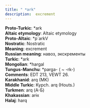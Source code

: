 ```yaml
---
title: " *ark"
description:  excrement
---
```


<strong>Proto-Turkic</strong>:  *ark<br>
<strong>Altaic etymology</strong>:  Altaic etymology<br>
<strong> Proto-Altaic</strong>:  *p`arkV<br>
<strong>Nostratic</strong>:  Nostratic<br>
<strong>Meaning</strong>:  excrement<br>
<strong>Russian meaning</strong>:  навоз, экскременты<br>
<strong>Turkic</strong>:  *ark<br>
<strong>Mongolian</strong>:  *hargal<br>
<strong>Tungus-Manchu</strong>:  *parga- ( ~ -rk-)<br>
<strong>Comments</strong>:  EDT 213, VEWT 26.<br>
<strong>Karakhanid</strong>:  arq (MK)<br>
<strong>Middle Turkic</strong>:  Kypch. arq (Houts.)<br>
<strong>Turkmen</strong>:  arq (А-Б)<br>
<strong>Khakassian</strong>:  arɨx<br>
<strong>Halaj</strong>:  harq<br>


